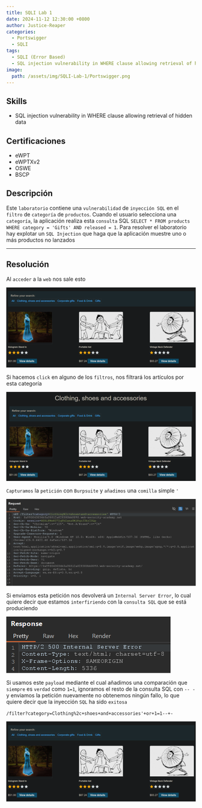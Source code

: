 ```yaml
---
title: SQLI Lab 1
date: 2024-11-12 12:30:00 +0800
author: Justice-Reaper
categories:
  - Portswigger
  - SQLI
tags:
  - SQLI (Error Based)
  - SQL injection vulnerability in WHERE clause allowing retrieval of hidden data
image:
  path: /assets/img/SQLI-Lab-1/Portswigger.png
---
```


## Skills

- SQL injection vulnerability in WHERE clause allowing retrieval of hidden data

## Certificaciones

- eWPT
- eWPTXv2
- OSWE
- BSCP
  
## Descripción

Este `laboratorio` contiene una `vulnerabilidad` de `inyección SQL` en el `filtro` de `categoría` de `productos`. Cuando el usuario selecciona una `categoría`, la aplicación realiza esta `consulta` SQL `SELECT * FROM products WHERE category = 'Gifts' AND released = 1`. Para resolver el laboratorio hay explotar un `SQL Injection` que haga que la aplicación muestre uno o más productos no lanzados

---
## Resolución

Al `acceder` a la `web` nos sale esto

![](/assets/img/SQLI-Lab-1/image_1.png)

Si hacemos `click` en alguno de los `filtros`, nos filtrará los artículos por esta categoría

![](/assets/img/SQLI-Lab-1/image_2.png)

`Capturamos` la `petición` con `Burpsuite` y `añadimos` una `comilla` simple `'`

![](/assets/img/SQLI-Lab-1/image_3.png)

Si enviamos esta petición nos devolverá un `Internal Server Error`, lo cual quiere decir que estamos `interfiriendo` con la `consulta SQL` que se está produciendo

![](/assets/img/SQLI-Lab-1/image_4.png)

Si usamos este `payload` mediante el cual añadimos una comparación que `siempre` es `verdad` como `1=1`, ignoramos el resto de la consulta SQL con `-- - ` y enviamos la petición nuevamente no obtenemos ningún fallo, lo que quiere decir que la inyección `SQL` ha sido `exitosa`

```
/filter?category=Clothing%2c+shoes+and+accessories'+or+1=1--+-
```

![](/assets/img/SQLI-Lab-1/image_1.png)
